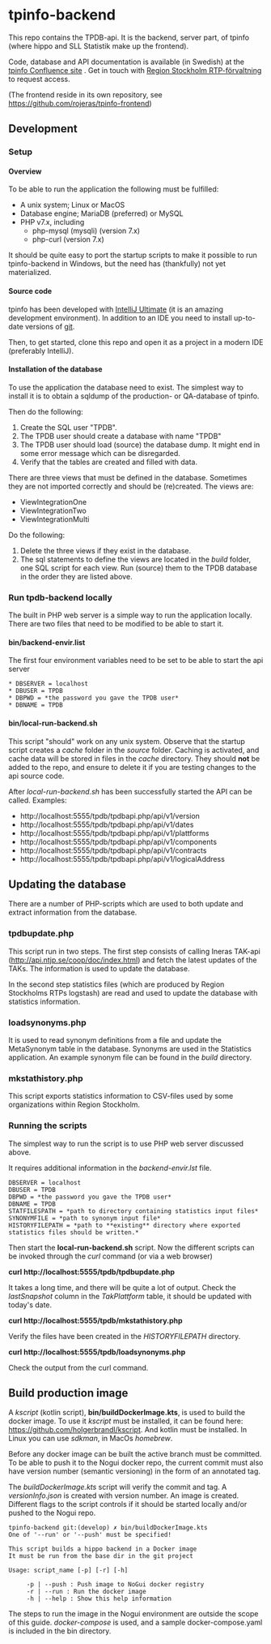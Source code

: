 # tpinfo-backend
This repo contains the TPDB-api. It is the backend, server part, of tpinfo (where hippo and SLL Statistik make up the frontend).  

Code, database and API documentation is available (in Swedish) at the  [tpinfo Confluence site](https://sllrtp.atlassian.net/wiki/spaces/TPIN/pages/3850371085/tpinfo+dokumentation) . Get in touch with [Region Stockholm RTP-förvaltning](mailto:informationsinfrastruktur.hsf@sll.se) to request access.  

(The frontend reside in its own repository, see https://github.com/rojeras/tpinfo-frontend)

## Development 
### Setup
#### Overview
To be able to run the application the following must be fulfilled:
* A unix system; Linux or MacOS 
* Database engine; MariaDB (preferred) or MySQL
* PHP v7.x, including
    * php-mysql (mysqli) (version 7.x)
    * php-curl (version 7.x)

It should be quite easy to port the startup scripts to make it possible to run tpinfo-backend in Windows, but the need has (thankfully) not yet materialized. 

#### Source code 
tpinfo has been developed with [IntelliJ Ultimate](https://www.jetbrains.com/idea/) (it is an amazing development environment). In addition to an IDE you need to install up-to-date versions of [git](https://git-scm.com/).

Then, to get started, clone this repo and open it as a project in a modern IDE (preferably IntelliJ). 

#### Installation of the database
To use the application the database need to exist. The simplest way to install it is to obtain a sqldump of the production- or QA-database of tpinfo. 

Then do the following:
1. Create the SQL user "TPDB". 
1. The TPDB user should create a database with name "TPDB"
1. The TPDB user should load (source) the database dump. It might end in some error message which can be disregarded.
1. Verify that the tables are created and filled with data.

There are three views that must be defined in the database. Sometimes they are not imported correctly and should be (re)created. The views are:
* ViewIntegrationOne
* ViewIntegrationTwo
* ViewIntegrationMulti

Do the following:
1. Delete the three views if they exist in the database.
1. The sql statements to define the views are located in the *build* folder, one SQL script for each view. Run (source) them to the TPDB database in the order they are listed above. 

### Run tpdb-backend locally

The built in PHP web server is a simple way to run the application locally. There are two files that need to be modified to be able to start it.

#### bin/backend-envir.list

The first four environment variables need to be set to be able to start the api server
```
* DBSERVER = localhost
* DBUSER = TPDB
* DBPWD = *the password you gave the TPDB user*
* DBNAME = TPDB
```
#### bin/local-run-backend.sh

This script "should" work on any unix system. 
Observe that the startup script creates a *cache* folder in the *source* folder. Caching is activated, and cache data will be stored in files in the *cache* directory. They should **not** be added to the repo, and ensure to delete it if you are testing changes to the api source code. 

After *local-run-backend.sh* has been successfully started the API can be called.
Examples:

* http://localhost:5555/tpdb/tpdbapi.php/api/v1/version
* http://localhost:5555/tpdb/tpdbapi.php/api/v1/dates
* http://localhost:5555/tpdb/tpdbapi.php/api/v1/plattforms
* http://localhost:5555/tpdb/tpdbapi.php/api/v1/components
* http://localhost:5555/tpdb/tpdbapi.php/api/v1/contracts
* http://localhost:5555/tpdb/tpdbapi.php/api/v1/logicalAddress

## Updating the database
There are a number of PHP-scripts which are used to both update and extract information from the database. 

### tpdbupdate.php
This script run in two steps. The first step consists of calling Ineras TAK-api (http://api.ntjp.se/coop/doc/index.html) and fetch the latest updates of the TAKs. The information is used to update the database.   

In the second step statistics files (which are produced by Region Stockholms RTPs logstash) are read and used to update the database with statistics information. 

### loadsynonyms.php
It is used to read synonym definitions from a file and update the MetaSynonym table in the database. Synonyms are used in the Statistics application. An example synonym file can be found in the *build* directory. 

### mkstathistory.php
This script exports statistics information to CSV-files used by some organizations within Region Stockholm. 

### Running the scripts
The simplest way to run the script is to use PHP web server discussed above. 

It requires additional information in the *backend-envir.lst* file. 
```
DBSERVER = localhost
DBUSER = TPDB
DBPWD = *the password you gave the TPDB user*
DBNAME = TPDB
STATFILESPATH = *path to directory containing statistics input files* 
SYNONYMFILE = *path to synonym input file* 
HISTORYFILEPATH = *path to **existing** directory where exported statistics files should be written.* 
```
Then start the **local-run-backend.sh** script. Now the different scripts can be invoked through the *curl* command (or via a web browser)

**curl http://localhost:5555/tpdb/tpdbupdate.php**

It takes a long time, and there will be quite a lot of output. Check the *lastSnapshot* column in the  *TakPlattform* table, it should be updated with today's date. 

**curl http://localhost:5555/tpdb/mkstathistory.php**

Verify the files have been created in the *HISTORYFILEPATH* directory.

**curl http://localhost:5555/tpdb/loadsynonyms.php**

Check the output from the curl command.

## Build production image
A *kscript* (kotlin script), **bin/buildDockerImage.kts**, is used to build the docker image. To use it *kscript* must be installed, it can be found here: https://github.com/holgerbrandl/kscript. And kotlin must be installed. In Linux you can use *sdkman*, in MacOs *homebrew*. 

Before any docker image can be built the active branch must be committed. To be able to push it to the Nogui docker repo, the current commit must also have version number (semantic versioning) in the form of an annotated tag. 

The *buildDockerImage.kts* script will verify the commit and tag. A *versionInfo.json* is created with version number. An image is created. Different flags to the script controls if it should be started locally and/or pushed to the Nogui repo. 
```
tpinfo-backend git:(develop) ✗ bin/buildDockerImage.kts 
One of '--run' or '--push' must be specified!

This script builds a hippo backend in a Docker image
It must be run from the base dir in the git project

Usage: script_name [-p] [-r] [-h]

     -p | --push : Push image to NoGui docker registry 
     -r | --run : Run the docker image 
     -h | --help : Show this help information 
```


The steps to run the image in the Nogui environment are outside the scope of this guide. *docker-compose* is used, and a sample docker-compose.yaml is included in the bin directory.


